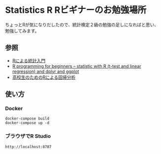 # Statistics R Rビギナーのお勉強場所

ちょっとRが気になりだしたので、統計検定２級の勉強の足しになればと思い、勉強してみます。

## 参照

- [Rによる統計入門](https://htsuda.net/stats/)
- [R programming for beginners – statistic with R (t-test and linear regression) and dplyr and ggplot](https://www.youtube.com/watch?v=ANMuuq502rE)
- [高校生のためのRによる回帰分析](http://www.f.waseda.jp/takezawa/math/joho/regression.pdf)

## 使い方

### Docker

    docker-compose build
    docker-compose up -d

### ブラウザでR Studio

    http://localhost:8787